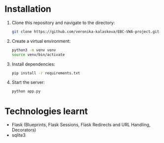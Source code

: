 # Installation

1. Clone this repository and navigate to the directory:

    ```sh
    git clone https://github.com/veronika-kalaskova/EBC-VWA-project.git
    ```
2. Create a virtual environment:
    ```sh
    python3 -m venv venv
    source venv/bin/activate
    ```
3. Install dependencies:
    ```sh
    pip install -r requirements.txt
    ```
4. Start the server:
    ```sh
    python app.py
    ```
# Technologies learnt
- Flask (Blueprints, Flask Sessions, Flask Redirects and URL Handling, Decorators)
- sqlite3
